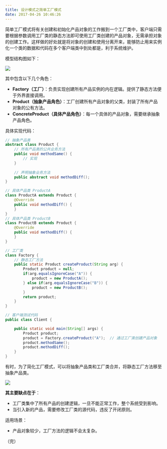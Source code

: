 ```yaml
---
title: 设计模式之简单工厂模式
date: 2017-04-26 10:46:26
---
```




简单工厂模式将有关创建和初始化产品对象的工作搬到一个工厂类中，客户端只需要根据参数调用工厂类的静态方法即可使用工厂类创建的产品对象，无需承担对象的创建工作。这样做的好处就是将对象的创建和使用分离开来，能够防止用来实例化一个类的数据和代码在多个客户端类中到处都是，利于系统维护。

模型结构图如下：

![](http://om9o63aks.bkt.clouddn.com/simple_factory_pattern.png)

其中包含以下几个角色：

- **Factory（工厂）**：负责实现创建所有产品实例的内在逻辑。提供了静态方法便于外界直接调用。
- **Product（抽象产品角色）**：工厂创建所有产品对象的父类，封装了所有产品对象的公有方法。
- **ConcreteProduct（具体产品角色）**：每一个具体的产品对象，需要继承抽象产品角色。

具体实现代码：

```java
// 抽象产品类
abstract class Product {
	// 所有产品类的公共业务方法
	public void methodSame() {
		// 实现
	}
	
	// 声明抽象业务方法
	public abstract void methodDiff();
}

// 具体产品类 ProductA
class ProductA extends Product {
	@Override
	public void methodDiff() {
	}
}
// 具体产品类 ProductB
class ProductB extends Product {
	@Override
	public void methodDiff() {	
	}
}

// 工厂类
class Factory {
	// 静态工厂方法
	public static Product createProduct(String arg) {
		Product product = null;
		if(arg.equalsIgnoreCase("A")) {
			product = new ProductA();
		} else if(arg.equalsIgnoreCase("B")) {
			product = new ProductB();
		}
		return product;
	}	
}

// 客户端测试代码
public class Client {

	public static void main(String[] args) {
		Product product;
		product = Factory.createProduct("A");  // 通过工厂类创建产品对象
		product.methodSame();
		product.methodDiff();
	}
}
```

有时，为了简化工厂模式，可以将抽象产品类和工厂类合并，将静态工厂方法移至抽象产品类。

![](http://om9o63aks.bkt.clouddn.com/simple-factory-pattern-2.png)

**其主要缺点在于**：

- 工厂类集中了所有产品的创建逻辑，一旦不能正常工作，整个系统受到影响。
- 当引入新的产品，需要修改工厂类的源代码，违反了开闭原则。

适用场景：

- 产品对象较少，工厂方法的逻辑不会太复杂。

（完）